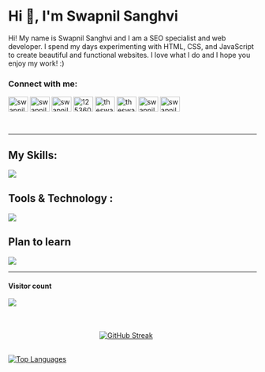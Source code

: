<h1 align="left">Hi 👋, I'm Swapnil Sanghvi</h1>
<p>Hi! My name is Swapnil Sanghvi and I am a SEO specialist and web developer. I spend my days experimenting with HTML, CSS, and JavaScript to create beautiful and functional websites. I love what I do and I hope you enjoy my work! :)</p>
<!-- Social Media  -->
<h3 align="left">Connect with me:</h3>
<p align="left">
<a href="https://codepen.io/swapnilsanghvi" target="blank"><img align="center" src="https://raw.githubusercontent.com/rahuldkjain/github-profile-readme-generator/master/src/images/icons/Social/codepen.svg" alt="swapnilsanghvi" height="30" width="40" /></a>
<a href="https://twitter.com/swapnilsanghvi" target="blank"><img align="center" src="https://raw.githubusercontent.com/rahuldkjain/github-profile-readme-generator/master/src/images/icons/Social/twitter.svg" alt="swapnilsanghvi" height="30" width="40" /></a>
<a href="https://linkedin.com/in/swapnilsanghvi" target="blank"><img align="center" src="https://raw.githubusercontent.com/rahuldkjain/github-profile-readme-generator/master/src/images/icons/Social/linked-in-alt.svg" alt="swapnilsanghvi" height="30" width="40" /></a>
<a href="https://stackoverflow.com/users/12536007" target="blank"><img align="center" src="https://raw.githubusercontent.com/rahuldkjain/github-profile-readme-generator/master/src/images/icons/Social/stack-overflow.svg" alt="12536007" height="30" width="40" /></a>
<a href="https://fb.com/theswapnilsanghvi" target="blank"><img align="center" src="https://raw.githubusercontent.com/rahuldkjain/github-profile-readme-generator/master/src/images/icons/Social/facebook.svg" alt="theswapnilsanghvi" height="30" width="40" /></a>
<a href="https://instagram.com/theswapnilsanghvi" target="blank"><img align="center" src="https://raw.githubusercontent.com/rahuldkjain/github-profile-readme-generator/master/src/images/icons/Social/instagram.svg" alt="theswapnilsanghvi" height="30" width="40" /></a>
<a href="https://dribbble.com/swapnilsanghvi" target="blank"><img align="center" src="https://raw.githubusercontent.com/rahuldkjain/github-profile-readme-generator/master/src/images/icons/Social/dribbble.svg" alt="swapnilsanghvi" height="30" width="40" /></a>
<a href="https://www.behance.net/swapnilsanghvi" target="blank"><img align="center" src="https://raw.githubusercontent.com/rahuldkjain/github-profile-readme-generator/master/src/images/icons/Social/behance.svg" alt="swapnilsanghvi" height="30" width="40" /></a>
</p>
<br>
<hr>

<!-- My Skills  -->
<h2 align="left">My Skills:</h2>
<p align="left"> 
  <a href="https://skillicons.dev">
    <img src="https://skillicons.dev/icons?i=md,html,css,js,bootstrap,jquery,tailwind,sass,nodejs,express,mysql,mongodb" />
  </a>
</p>
<!-- Tools  & Technology-->
<h2 align="left">Tools & Technology :</h2>
<p align="left"> 
  <a href="https://skillicons.dev">
    <img src="https://skillicons.dev/icons?i=vscode,git,github,wordpress,figma,xd,linux,nginx,cloudflare,firebase,netlify,replit" />
  </a>
</p>
<!-- Plan to learn  -->
<h2 align="left">Plan to learn</h2>
<p align="left"> 
  <a href="https://skillicons.dev">
    <img src="https://skillicons.dev/icons?i=ts,regex,react" />
  </a>
</p>
<hr>
<!-- Visiter Count  -->
<h4 align="left"> 
  Visitor count<br><br>
  <img src="https://profile-counter.glitch.me/SwapnilSanghvi/count.svg" />
</h4>

<br>

&nbsp; &nbsp; &nbsp; &nbsp; &nbsp; &nbsp; &nbsp; &nbsp; &nbsp; &nbsp; &nbsp; &nbsp; &nbsp; &nbsp; &nbsp; &nbsp; &nbsp; &nbsp; &nbsp; &nbsp; &nbsp; &nbsp; &nbsp; &nbsp;[![GitHub Streak](https://streak-stats.demolab.com?user=SwapnilSanghvi&theme=dark)](https://git.io/streak-stats)

<br>
<a href="https://github.com/SwapnilSanghvi" align="left"><img src="https://github-readme-stats.vercel.app/api/top-langs/?username=SwapnilSanghvi&langs_count=10&title_color=22c55e&text_color=ffffff&icon_color=0891b2&bg_color=1c1917&hide_border=true&locale=en&custom_title=Top%20%Languages" alt="Top Languages" /></a>
